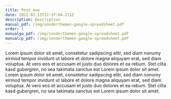 ```yaml
---
title: Post one
date: 2022-02-13T22:37:04.211Z
description: Description
manual_pdf: /img/sonderthemen-google-spreadsheet.pdf
order: 1
manualga_pdf: /img/sonderthemen-google-spreadsheet.pdf
manualcp_pdf: /img/sonderthemen-google-spreadsheet.pdf
---
```

Lorem ipsum dolor sit amet, consetetur sadipscing elitr, sed diam nonumy eirmod tempor invidunt ut labore et dolore magna aliquyam erat, sed diam voluptua. At vero eos et accusam et justo duo dolores et ea rebum. Stet clita kasd gubergren, no sea takimata sanctus est Lorem ipsum dolor sit amet. Lorem ipsum dolor sit amet, consetetur sadipscing elitr, sed diam nonumy eirmod tempor invidunt ut labore et dolore magna aliquyam erat, sed diam voluptua. At vero eos et accusam et justo duo dolores et ea rebum. Stet clita kasd gubergren, no sea takimata sanctus est Lorem ipsum dolor sit amet.